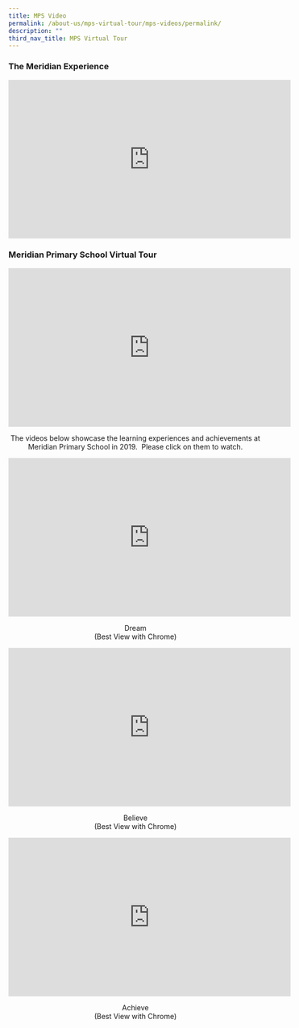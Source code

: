 ```yaml
---
title: MPS Video
permalink: /about-us/mps-virtual-tour/mps-videos/permalink/
description: ""
third_nav_title: MPS Virtual Tour
---
```

### The Meridian Experience

<iframe width="560" height="315" src="https://www.youtube.com/embed/hA_11fdyWXk" title="YouTube video player" frameborder="0" allow="accelerometer; autoplay; clipboard-write; encrypted-media; gyroscope; picture-in-picture" allowfullscreen></iframe>

### Meridian Primary School Virtual Tour

<iframe width="560" height="315" src="https://www.youtube.com/embed/Z8-de9W6kok" title="YouTube video player" frameborder="0" allow="accelerometer; autoplay; clipboard-write; encrypted-media; gyroscope; picture-in-picture" allowfullscreen></iframe>


<p align = "center">The videos below showcase the learning experiences and achievements at Meridian Primary School in 2019.   
Please click on them to watch.</p>


<iframe width="560" height="315" src="https://www.youtube.com/embed/wR3EbFCSG-Y" title="YouTube video player" frameborder="0" allow="accelerometer; autoplay; clipboard-write; encrypted-media; gyroscope; picture-in-picture" allowfullscreen></iframe>

<p align = "center" >Dream  <br>
(Best View with Chrome)</p>
	
<iframe width="560" height="315" src="https://www.youtube.com/embed/pNFNgNyiqGY" title="YouTube video player" frameborder="0" allow="accelerometer; autoplay; clipboard-write; encrypted-media; gyroscope; picture-in-picture" allowfullscreen></iframe>

<p align = "center" >Believe  <br>
(Best View with Chrome)</p>

<iframe width="560" height="315" src="https://www.youtube.com/embed/Ejx7jEPTI5E" title="YouTube video player" frameborder="0" allow="accelerometer; autoplay; clipboard-write; encrypted-media; gyroscope; picture-in-picture" allowfullscreen></iframe>

<p align = "center" >Achieve  <br>
(Best View with Chrome)</p>